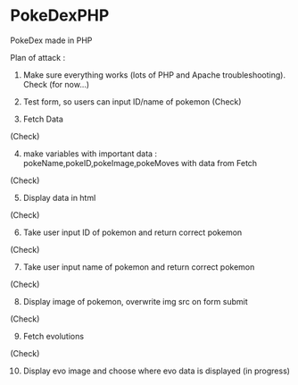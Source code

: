 # PokeDexPHP
PokeDex made in PHP

Plan of attack :

1. Make sure everything works (lots of PHP and Apache troubleshooting).
Check (for now...)

2. Test form, so users can input ID/name of pokemon
(Check)

3. Fetch Data 

(Check)

4. make variables with important data : pokeName,pokeID,pokeImage,pokeMoves
   with data from Fetch

(Check)

5. Display data in html

(Check)

6. Take user input ID of pokemon and return correct pokemon

(Check)

7. Take user input name of pokemon and return correct pokemon

(Check)

8. Display image of pokemon, overwrite img src on form submit

(Check)

9. Fetch evolutions

(Check)

10. Display evo image and choose where evo data is displayed
(in progress)